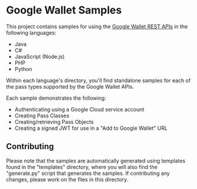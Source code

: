# Google Wallet Samples

This project contains samples for using the [Google Wallet REST APIs](https://developers.google.com/wallet/) in the following languages:

- Java
- C# 
- JavaScript (Node.js)
- PHP
- Python

Within each language's directory, you'll find standalone samples for each of the pass types supported by the Google Wallet APIs.

Each sample demonstrates the following:

- Authenticating using a Google Cloud service account
- Creating Pass Classes
- Creating/retrieving Pass Objects
- Creating a signed JWT for use in a "Add to Google Wallet" URL

## Contributing

Please note that the samples are automatically generated using templates found in the "templates" directory, where you will also find the "generate.py" script that generates the samples. If contributing any changes, please work on the files in this directory.